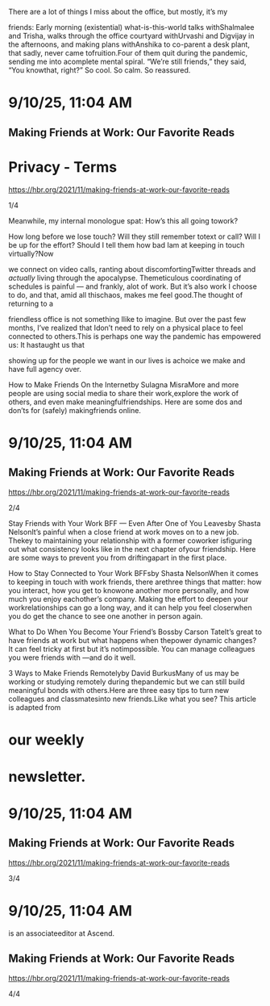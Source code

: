 There are a lot of things I miss about the office, but mostly, it’s my

friends: Early morning (existential) what-is-this-world talks withShalmalee and Trisha, walks through the office courtyard withUrvashi and Digvijay in the afternoons, and making plans withAnshika to co-parent a desk plant, that sadly, never came tofruition.Four of them quit during the pandemic, sending me into acomplete mental spiral. “We’re still friends,” they said, “You knowthat, right?” So cool. So calm. So reassured.

# 9/10/25, 11:04 AM

## Making Friends at Work: Our Favorite Reads

# Privacy - Terms

https://hbr.org/2021/11/making-friends-at-work-our-favorite-reads

1/4

Meanwhile, my internal monologue spat: How’s this all going towork?

How long before we lose touch? Will they still remember totext or call? Will I be up for the effort? Should I tell them how bad Iam at keeping in touch virtually?Now

we connect on video calls, ranting about discomfortingTwitter threads and *actually* living through the apocalypse. Themeticulous coordinating of schedules is painful — and frankly, alot of work. But it’s also work I choose to do, and that, amid all thischaos, makes me feel good.The thought of returning to a

friendless office is not something Ilike to imagine. But over the past few months, I’ve realized that Idon’t need to rely on a physical place to feel connected to others.This is perhaps one way the pandemic has empowered us: It hastaught us that

showing up for the people we want in our lives is achoice we make and have full agency over.

How to Make Friends On the Internetby Sulagna MisraMore and more people are using social media to share their work,explore the work of others, and even make meaningfulfriendships. Here are some dos and don’ts for (safely) makingfriends online.

# 9/10/25, 11:04 AM

## Making Friends at Work: Our Favorite Reads

https://hbr.org/2021/11/making-friends-at-work-our-favorite-reads

2/4

Stay Friends with Your Work BFF — Even After One of You Leavesby Shasta NelsonIt’s painful when a close friend at work moves on to a new job. Thekey to maintaining your relationship with a former coworker isfiguring out what consistency looks like in the next chapter ofyour friendship. Here are some ways to prevent you from driftingapart in the first place.

How to Stay Connected to Your Work BFFsby Shasta NelsonWhen it comes to keeping in touch with work friends, there arethree things that matter: how you interact, how you get to knowone another more personally, and how much you enjoy eachother’s company. Making the effort to deepen your workrelationships can go a long way, and it can help you feel closerwhen you do get the chance to see one another in person again.

What to Do When You Become Your Friend’s Bossby Carson TateIt’s great to have friends at work but what happens when thepower dynamic changes? It can feel tricky at first but it’s notimpossible. You can manage colleagues you were friends with —and do it well.

3 Ways to Make Friends Remotelyby David BurkusMany of us may be working or studying remotely during thepandemic but we can still build meaningful bonds with others.Here are three easy tips to turn new colleagues and classmatesinto new friends.Like what you see? This article is adapted from

# our weekly

# newsletter.

# 9/10/25, 11:04 AM

## Making Friends at Work: Our Favorite Reads

https://hbr.org/2021/11/making-friends-at-work-our-favorite-reads

3/4

# 9/10/25, 11:04 AM

is an associateeditor at Ascend.

## Making Friends at Work: Our Favorite Reads

https://hbr.org/2021/11/making-friends-at-work-our-favorite-reads

4/4